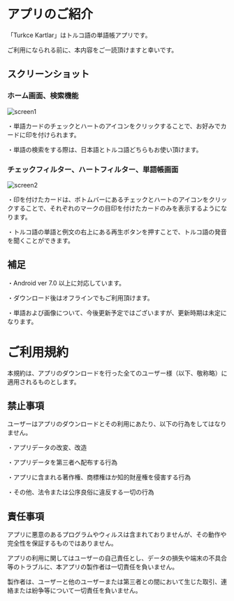 # アプリのご紹介

「Turkce Kartlar」はトルコ語の単語帳アプリです。

ご利用になられる前に、本内容をご一読頂けますと幸いです。

## スクリーンショット

### ホーム画面、検索機能
![screen1](https://github.com/user-attachments/assets/fcec0e63-33be-4cab-9916-91bf5b336e5d)

・単語カードのチェックとハートのアイコンをクリックすることで、お好みでカードに印を付けられます。

・単語の検索をする際は、日本語とトルコ語どちらもお使い頂けます。

### チェックフィルター、ハートフィルター、単語帳画面
![screen2](https://github.com/user-attachments/assets/5f16f03d-c94e-4d9f-8685-74f66e46dbf8)

・印を付けたカードは、ボトムバーにあるチェックとハートのアイコンをクリックすることで、それぞれのマークの目印を付けたカードのみを表示するようになります。

・トルコ語の単語と例文の右上にある再生ボタンを押すことで、トルコ語の発音を聞くことができます。

## 補足

・Android ver 7.0 以上に対応しています。

・ダウンロード後はオフラインでもご利用頂けます。

・単語および画像について、今後更新予定ではございますが、更新時期は未定になります。

# ご利用規約

本規約は、アプリのダウンロードを行った全てのユーザー様（以下、敬称略）に適用されるものとします。

## 禁止事項

ユーザーはアプリのダウンロードとその利用にあたり、以下の行為をしてはなりません。

・アプリデータの改変、改造

・アプリデータを第三者へ配布する行為

・アプリに含まれる著作権、商標権ほか知的財産権を侵害する行為

・その他、法令または公序良俗に違反する一切の行為

## 責任事項

アプリに悪意のあるプログラムやウィルスは含まれておりませんが、その動作や完全性を保証するものではありません。

アプリの利用に関してはユーザーの自己責任とし、データの損失や端末の不具合等のトラブルに、本アプリの製作者は一切責任を負いません。

製作者は、ユーザーと他のユーザーまたは第三者との間において生じた取引、連絡または紛争等について一切責任を負いません。
